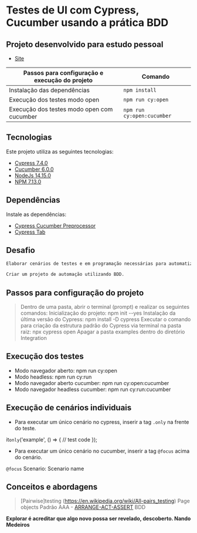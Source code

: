 # Testes de UI com Cypress, Cucumber usando a prática BDD

## Projeto desenvolvido para estudo pessoal

- [Site](https://www.unimed.coop.br) 

| Passos para configuração e execução do projeto | Comando                    |
| ---------------------------------------------- | ---------------------------|
| Instalação das dependências                    | `npm install`              |
| Execução dos testes modo open                  | `npm run cy:open`          |
| Execução dos testes modo open com cucumber     | `npm run cy:open:cucumber` |

## Tecnologias

Este projeto utiliza as seguintes tecnologias:

- [Cypress 7.4.0](https://docs.cypress.io/guides/getting-started/installing-cypress#System-requirements)
- [Cucumber 6.0.0](https://cucumber.io/tools/cucumberstudio/?&utm_medium=ppcg&utm_source=aw&utm_term=%2Bcucumber%20%2Bframework&utm_content=444348764785&utm_campaign=%7Bcampaign%7D&gclsrc=aw.ds&gclid=EAIaIQobChMI9ZqB7qb18AIVkYKRCh190wtyEAAYASAAEgLAmfD_BwE)
- [NodeJs 14.15.0](https://nodejs.org/en/)
- [NPM 7.13.0](https://docs.npmjs.com/cli/v7/commands/npm-install)

## Dependências

Instale as dependências:

- [Cypress Cucumber Preprocessor](https://www.npmjs.com/package/cypress-cucumber-preprocessor) 
- [Cypress Tab](https://github.com/Bkucera/cypress-plugin-tab)

## Desafio
```sh
Elaborar cenários de testes e em programação necessárias para automatização dos testes

Criar um projeto de automação utilizando BDD.
```
## Passos para configuração do projeto
> Dentro de uma pasta, abrir o terminal (prompt) e realizar os seguintes comandos:
> Inicialização do projeto: npm init --yes
> Instalação da última versão do Cypress: npm install -D cypress
> Executar o comando para criação da estrutura padrão do Cypress via terminal na pasta raiz: npx cypress open
> Apagar a pasta examples dentro do diretório Integration

## Execução dos testes

- Modo navegador aberto: npm run cy:open
- Modo headless: npm run cy:run
- Modo navegador aberto cucumber: npm run cy:open:cucumber
- Modo navegador headless cucumber: npm run cy:run:cucumber

## Execução de cenários individuais

- Para executar um único cenário no cypress, inserir a tag `.only` na frente do teste.

it`only`('example', () => {
    // test code
  });

- Para executar um único cenário no cucumber, inserir a tag `@focus` acima do cenário.

`@focus`
Scenario: Scenario name

## Conceitos e abordagens

> [Pairwise]testing (https://en.wikipedia.org/wiki/All-pairs_testing)
> Page objects
> Padrão AAA - [ARRANGE-ACT-ASSERT](https://freecontent.manning.com/making-better-unit-tests-part-1-the-aaa-pattern/)
> BDD

**Explorar é acreditar que algo novo possa ser revelado, descoberto. Nando Medeiros**
